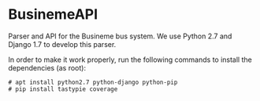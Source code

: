 # BusinemeAPI
Parser and API for the Busineme bus system. We use Python 2.7 and Django 1.7 to develop this parser.

In order to make it work properly, run the following commands to install the dependencies (as root):

```shell
# apt install python2.7 python-django python-pip
# pip install tastypie coverage
```

